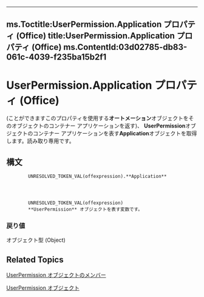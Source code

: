 

---
ms.Toctitle:UserPermission.Application プロパティ (Office)
title:UserPermission.Application プロパティ (Office)
ms.ContentId:03d02785-db83-061c-4039-f235ba15b2f1
---
# UserPermission.Application プロパティ (Office)




(ことができますこのプロパティを使用する**オートメーション**オブジェクトをそのオブジェクトのコンテナー アプリケーションを返す)、 **UserPermission**オブジェクトのコンテナー アプリケーションを表す**Application**オブジェクトを取得します。読み取り専用です。

## 構文

            UNRESOLVED_TOKEN_VAL(offexpression).**Application**




            UNRESOLVED_TOKEN_VAL(offexpression)
            **UserPermission** オブジェクトを表す変数です。

### 戻り値
オブジェクト型 (Object)





## Related Topics

[UserPermission オブジェクトのメンバー](b9fdae9a-719b-9e1d-42aa-7553de91f9d1.md)

[UserPermission オブジェクト](24378204-2fdd-47ba-2080-fbc409955325.md)




